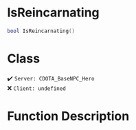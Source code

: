 # IsReincarnating
```lua
bool IsReincarnating()
```
# Class
✔️ `Server: CDOTA_BaseNPC_Hero`  
❌ `Client: undefined`  

# Function Description

